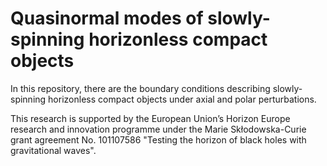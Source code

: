 # Quasinormal modes of slowly-spinning horizonless compact objects

In this repository, there are the boundary conditions describing slowly-spinning horizonless compact objects under axial and polar perturbations.

This research is supported by the European Union’s Horizon Europe research and innovation programme under the Marie Skłodowska-Curie grant agreement No. 101107586 "Testing the horizon of black holes with gravitational waves".
